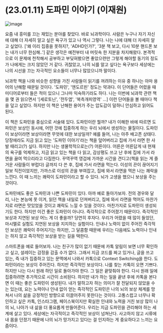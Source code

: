 # (23.01.11) 도파민 이야기 (이재원)


![image](https://postfiles.pstatic.net/MjAyNTA0MDRfMjQ2/MDAxNzQzNzU5MjQ5NTQz.gq6kCMrRj-9eWGXIo4J_FAmPVJCrUZgduO0JyPcQgWQg.1_KEuhkxcq5DF7fDvYk6r7sij5jyUWZ3R183y1aTXeUg.PNG/image.png?type=w773)


요즘 내 흥미를 끄는 재밌는 분야를 찾았다. 바로 뇌과학이다. 사람은 누구나 자기 자신에 대해 더 자세히 알고 싶은 욕구가 있고 나 역시 그렇다. 나는 나에 대해 더 자세히 알고 싶었다. ['왜 이리 집중을 못하지?, 'ADHD인가?', '3분 책 보고, 다시 10분 핸드폰 보는 내가 너무 한심해..'] 같은 생각은 예전부터 내 머릿속 한 지분을 차지해왔다. 본격적으로 이 문제에 천착해서 공부하고 부딪혀봤으면 좋았으련만 그렇게 해야할 동기의 정도가 나에게는 크지 않았던 거 같다. 귀찮았고, 나의 뇌를 알고 싶다는 욕구보다 세상에는 나의 시선을 끄는 자극적인 요소들이 너무나 많았으니까 말이다.

뇌과학 책을 나와 비슷한 성향을 가진 사람들이 읽기를 꺼려하는 이유 중 하나는 아마 용어의 난해함 때문일 것이다. '도파민', '엔도르핀' 정도는 약과다. 이 단어들은 어렸을 때 미디어로부터 들은 적이 있으니 그나마 익숙하기라도 하다. 나는 이번에 뇌과학 관련 책을 몇 권 읽으면서 '[세로토닌', '전두엽', '복측개피영역' ...] 이런 단어들을 볼 때마다 책을 덮고 싶었다. 하지만 이 책은 난해한 용어가 주는 압도감이 덜하니 안심하고 읽어도 된다.

이 책은 도파민을 중심으로 서술돼 있다. 도파민이란 뭘까? 내가 이해한 바에 따르면 도파민은 보상인 동시에, 어떤 것에 집중하게 하는 우리 뇌에서 생성하는 물질이다. 도파민이 보상이라면 보상이라면 무엇에 대한 보상일까? 예를 들어, 나는 아주 배고픈 상태다. 당장에라도 지금 읽고 있는 '도파민 이야기'라는 책을 덮어버리고 집에 가서 라면 한 사발 때리고(?) 싶다. 하지만 나는 생물학적으로는(?) 어른이다. 어른은 어른답게 내 현재의 욕구를 억제하고, 지금 읽고 있는 책을 다 읽고, 감상평도 쓰고 난 후에 집에 가서 라면을 끓여 먹으리라고 다짐한다. 꾸역꾸역 영겁에 가까운 시간을 견디고(책을 읽는 게 즐거운 사람들이 부럽다) 글까지 다 쓴 후, 집에 가서 라면을 먹는다. 이성의 끈이 끊어지기 일보 직전이었지만, 가까스로 이성의 끈을 부여잡고, 집에 와서 라면을 먹은 나는 쾌락을 느낀다. 이 때 느끼는 쾌락이 도파민이라고 할 수 있다. 뇌가 고생을 했으니 보상을 주는 것이다.

도파민에도 좋은 도파민과 나쁜 도파민이 있다. 아까 예로 돌아가보자. 전의 경우와 달리, 나는 본능에 못 이겨, 읽던 책을 내일로 던져버리고, 집에 와서 라면을 먹어도 마찬가지로 라면은 맛있었을 것이고 쾌락도 느낄 수 있을 것이다. 마찬가지로 도파민이 생성되기도 한다. 하지만 이건 좋은 도파민이 아니다. 즉각적으로 주어졌기 때문이다. 즉각적인 보상과 지연된 보상 어느 게 더 좋을까? 당연히 후자다. 우리가 어렸을 때 많이 들었던, 마시멜로 실험도 지연된 보상을 지지하는 실험이다. 인내나 노력이 없이 주어진 즉각적인 보상은 쾌락이 주어지기는 하지만, 그 달콤함 때문에 우리는 다음에도 노력이나 인내는 하지 않고 즉각적인 보상을 받는 길을 택한다.

스마트폰을 예로 들어보자. 나는 친구가 많이 없기 때문에 카톡 알림이 보면 너무 확인하고 싶고, 설레이는 감정을 감출 수가 없다. 그래서 지금 코드를 짜고 있거나, 글을 쓰고 있는, 즉 내가 집중하고 있는 문맥에서 나와서 카톡으로 Context Switching을 한다. 도파민이라는 보상이 주어진다. 하지만 즉각적인 보상이다. 나를 찾는 카톡이 오면 기쁘다. 하지만 나는 다시 원래 하던 일로 돌아가야 한다. 그 일은 끝맞춰야 한다. 다시 원래 일에 집중하려면 추가적으로 시간이 소비된다. 하지만 내가 하는 일을 끝낸 후에 카톡을 본다면 이 때는 좋은 도파민이 생성된다. 내가 말하고자 하는 의미가 잘 전달되지 않았을 수는 있는데, 요는 노력이나 인내 없이 얻는 즉각적인 도파민은 나의 뇌의 보상 체계를 망쳐서 나의 삶을 긍정적인 방향으로 이끌어주지 못한다는 것이다. 고통스럽고 너무나 확인하고 싶은 카톡, 인스타그램, 페이스북이지만 확실한 인내와 노력을 거친 보상 많이 나의 뇌, 나아가 내 삶을 더 풍요롭게 만들어준다. 우리는 지금 도파민을 관리해야 하는 세계에 살고 있다. 세상에는 자극적이고 즉각적인 보상이 넘쳐난다. 사고하지 않고 시류에 내 몸을 던졌기 때문에 나의 뇌가 망가지고 있다는 걸 인지하는 게 중요하다고 느끼는 요즘이다.

